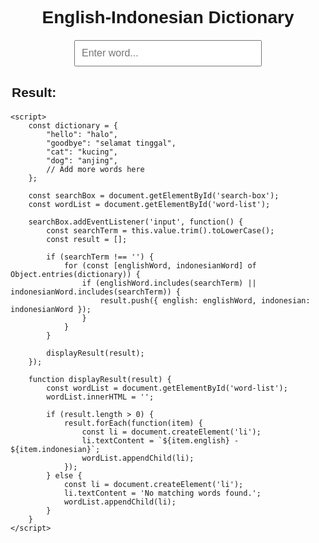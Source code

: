 <!DOCTYPE html>
<html lang="en">
<head>
    <meta charset="UTF-8">
    <meta name="viewport" content="width=device-width, initial-scale=1.0">
    <title>English-Indonesian Dictionary</title>
    <style>
        body {
            font-family: Arial, sans-serif;
        }
        h1 {
            text-align: center;
        }
        #search-box {
            margin: 20px auto;
            display: block;
            padding: 10px;
            width: 300px;
            font-size: 16px;
        }
        #result {
            margin: 20px auto;
            max-width: 500px;
        }
        li {
            margin-bottom: 5px;
        }
    </style>
</head>
<body>
    <h1>English-Indonesian Dictionary</h1>
    <input type="text" id="search-box" placeholder="Enter word...">
    <div id="result">
        <h2>Result:</h2>
        <ul id="word-list"></ul>
    </div>

    <script>
        const dictionary = {
            "hello": "halo",
            "goodbye": "selamat tinggal",
            "cat": "kucing",
            "dog": "anjing",
            // Add more words here
        };

        const searchBox = document.getElementById('search-box');
        const wordList = document.getElementById('word-list');

        searchBox.addEventListener('input', function() {
            const searchTerm = this.value.trim().toLowerCase();
            const result = [];

            if (searchTerm !== '') {
                for (const [englishWord, indonesianWord] of Object.entries(dictionary)) {
                    if (englishWord.includes(searchTerm) || indonesianWord.includes(searchTerm)) {
                        result.push({ english: englishWord, indonesian: indonesianWord });
                    }
                }
            }

            displayResult(result);
        });

        function displayResult(result) {
            const wordList = document.getElementById('word-list');
            wordList.innerHTML = '';

            if (result.length > 0) {
                result.forEach(function(item) {
                    const li = document.createElement('li');
                    li.textContent = `${item.english} - ${item.indonesian}`;
                    wordList.appendChild(li);
                });
            } else {
                const li = document.createElement('li');
                li.textContent = 'No matching words found.';
                wordList.appendChild(li);
            }
        }
    </script>
</body>
</html>
